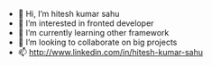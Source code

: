 - 👋 Hi, I’m hitesh kumar sahu
- 👀 I’m interested in fronted developer
- 🌱 I’m currently learning other framework
- 💞️ I’m looking to collaborate on big projects
- 📫 http://www.linkedin.com/in/hitesh-kumar-sahu

<!---
hiteshks123/hiteshks123 is a ✨ special ✨ repository because its `README.md` (this file) appears on your GitHub profile.
You can click the Preview link to take a look at your changes.
--->

